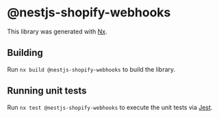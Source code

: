 # @nestjs-shopify-webhooks

This library was generated with [Nx](https://nx.dev).

## Building

Run `nx build @nestjs-shopify-webhooks` to build the library.

## Running unit tests

Run `nx test @nestjs-shopify-webhooks` to execute the unit tests via [Jest](https://jestjs.io).
